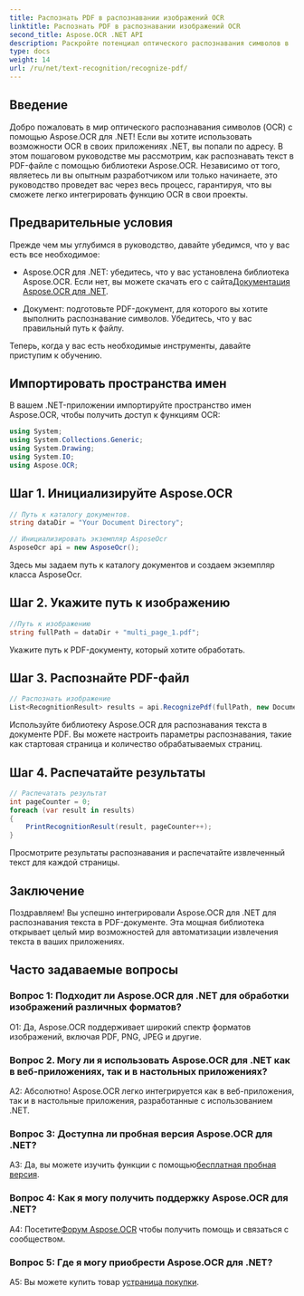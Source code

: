 ```yaml
---
title: Распознать PDF в распознавании изображений OCR
linktitle: Распознать PDF в распознавании изображений OCR
second_title: Aspose.OCR .NET API
description: Раскройте потенциал оптического распознавания символов в .NET с помощью Aspose.OCR. Извлекайте текст из PDF-файлов без особых усилий. Загрузите сейчас и получите беспрепятственную интеграцию.
type: docs
weight: 14
url: /ru/net/text-recognition/recognize-pdf/
---
```

## Введение

Добро пожаловать в мир оптического распознавания символов (OCR) с помощью Aspose.OCR для .NET! Если вы хотите использовать возможности OCR в своих приложениях .NET, вы попали по адресу. В этом пошаговом руководстве мы рассмотрим, как распознавать текст в PDF-файле с помощью библиотеки Aspose.OCR. Независимо от того, являетесь ли вы опытным разработчиком или только начинаете, это руководство проведет вас через весь процесс, гарантируя, что вы сможете легко интегрировать функцию OCR в свои проекты.

## Предварительные условия

Прежде чем мы углубимся в руководство, давайте убедимся, что у вас есть все необходимое:

-  Aspose.OCR для .NET: убедитесь, что у вас установлена библиотека Aspose.OCR. Если нет, вы можете скачать его с сайта[Документация Aspose.OCR для .NET](https://reference.aspose.com/ocr/net/).

- Документ: подготовьте PDF-документ, для которого вы хотите выполнить распознавание символов. Убедитесь, что у вас правильный путь к файлу.

Теперь, когда у вас есть необходимые инструменты, давайте приступим к обучению.

## Импортировать пространства имен

В вашем .NET-приложении импортируйте пространство имен Aspose.OCR, чтобы получить доступ к функциям OCR:

```csharp
using System;
using System.Collections.Generic;
using System.Drawing;
using System.IO;
using Aspose.OCR;
```

## Шаг 1. Инициализируйте Aspose.OCR

```csharp
// Путь к каталогу документов.
string dataDir = "Your Document Directory";

// Инициализировать экземпляр AsposeOcr
AsposeOcr api = new AsposeOcr();
```

Здесь мы задаем путь к каталогу документов и создаем экземпляр класса AsposeOcr.

## Шаг 2. Укажите путь к изображению

```csharp
//Путь к изображению
string fullPath = dataDir + "multi_page_1.pdf";
```

Укажите путь к PDF-документу, который хотите обработать.

## Шаг 3. Распознайте PDF-файл

```csharp
// Распознать изображение
List<RecognitionResult> results = api.RecognizePdf(fullPath, new DocumentRecognitionSettings { StartPage = 2, PagesNumber = 2 });
```

Используйте библиотеку Aspose.OCR для распознавания текста в документе PDF. Вы можете настроить параметры распознавания, такие как стартовая страница и количество обрабатываемых страниц.

## Шаг 4. Распечатайте результаты

```csharp
// Распечатать результат
int pageCounter = 0;
foreach (var result in results)
{
    PrintRecognitionResult(result, pageCounter++);
}
```

Просмотрите результаты распознавания и распечатайте извлеченный текст для каждой страницы.

## Заключение

Поздравляем! Вы успешно интегрировали Aspose.OCR для .NET для распознавания текста в PDF-документе. Эта мощная библиотека открывает целый мир возможностей для автоматизации извлечения текста в ваших приложениях.

## Часто задаваемые вопросы

### Вопрос 1: Подходит ли Aspose.OCR для .NET для обработки изображений различных форматов?

О1: Да, Aspose.OCR поддерживает широкий спектр форматов изображений, включая PDF, PNG, JPEG и другие.

### Вопрос 2. Могу ли я использовать Aspose.OCR для .NET как в веб-приложениях, так и в настольных приложениях?

А2: Абсолютно! Aspose.OCR легко интегрируется как в веб-приложения, так и в настольные приложения, разработанные с использованием .NET.

### Вопрос 3: Доступна ли пробная версия Aspose.OCR для .NET?

 A3: Да, вы можете изучить функции с помощью[бесплатная пробная версия](https://releases.aspose.com/).

### Вопрос 4: Как я могу получить поддержку Aspose.OCR для .NET?

 А4: Посетите[Форум Aspose.OCR](https://forum.aspose.com/c/ocr/16) чтобы получить помощь и связаться с сообществом.

### Вопрос 5: Где я могу приобрести Aspose.OCR для .NET?

 A5: Вы можете купить товар у[страница покупки](https://purchase.aspose.com/buy).